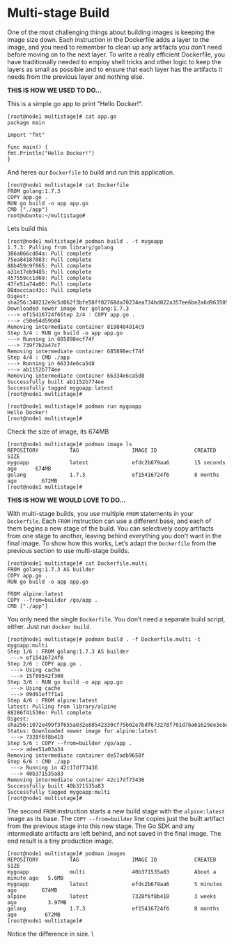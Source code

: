 # Multi-stage Build

One of the most challenging things about building images is keeping the image size down. Each instruction in the Dockerfile adds a layer to the image, and you need to remember to clean up any artifacts you don’t need before moving on to the next layer. To write a really efficient Dockerfile, you have traditionally needed to employ shell tricks and other logic to keep the layers as small as possible and to ensure that each layer has the artifacts it needs from the previous layer and nothing else.

**THIS IS HOW WE USED TO DO...**

This is a simple go app to print "Hello Docker!".

```
[root@node1 multistage]# cat app.go 
package main

import "fmt"

func main() {
fmt.Println("Hello Docker!")
}
```

And heres our `Dockerfile` to build and run this application.

```
[root@node1 multistage]# cat Dockerfile 
FROM golang:1.7.3
COPY app.go .
RUN go build -o app app.go
CMD ["./app"]
root@ubuntu:~/multistage#

```

Lets build this

```
[root@node1 multistage]# podman build . -t mygoapp
1.7.3: Pulling from library/golang
386a066cd84a: Pull complete
75ea84187083: Pull complete
88b459c9f665: Pull complete
a31e17eb9485: Pull complete
457559cc1d69: Pull complete
47fe51a74a06: Pull complete
08dacccac43c: Pull complete
Digest: sha256:340212e9c5d062f3bfe58ff02768da70234ea734bd022a357ee6be2a6d963505Status: Downloaded newer image for golang:1.7.3
---> ef15416724f6Step 2/4 : COPY app.go .
---> c50e64d59b04
Removing intermediate container 8198404914c9
Step 3/4 : RUN go build -o app app.go
---> Running in 685898ecf74f
---> 739f7b2a47c7
Removing intermediate container 685898ecf74f
Step 4/4 : CMD ./app
---> Running in 66334e6ca5d8
---> ab1152b774ee
Removing intermediate container 66334e6ca5d8
Successfully built ab1152b774ee
Successfully tagged mygoapp:latest
[root@node1 multistage]#

[root@node1 multistage]# podman run mygoapp
Hello Docker!
[root@node1 multistage]#
```

Check the size of image, its 674MB

```
[root@node1 multistage]# podman image ls
REPOSITORY          TAG                 IMAGE ID            CREATED             SIZE
mygoapp             latest              efdc2b679aa6        15 seconds ago      674MB
golang              1.7.3               ef15416724f6        8 months ago        672MB
[root@node1 multistage]#
```

**THIS IS HOW WE WOULD LOVE TO DO...**

With multi-stage builds, you use multiple `FROM` statements in your `Dockerfile`. Each `FROM` instruction can use a different base, and each of them begins a new stage of the build. You can selectively copy artifacts from one stage to another, leaving behind everything you don’t want in the final image. To show how this works, Let’s adapt the `Dockerfile` from the previous section to use multi-stage builds.

```
[root@node1 multistage]# cat Dockerfile.multi
FROM golang:1.7.3 AS builder
COPY app.go .
RUN go build -o app app.go

FROM alpine:latest
COPY --from=builder /go/app .
CMD ["./app"]
```

You only need the single `Dockerfile`. You don’t need a separate build script, either. Just run `docker build`.

```
[root@node1 multistage]# podman build . -f Dockerfile.multi -t mygoapp:multi
Step 1/6 : FROM golang:1.7.3 AS builder
 ---> ef15416724f6
Step 2/6 : COPY app.go .
 ---> Using cache
 ---> 15f89542f308
Step 3/6 : RUN go build -o app app.go
 ---> Using cache
 ---> 09d91ef7f1a1
Step 4/6 : FROM alpine:latest
latest: Pulling from library/alpine
88286f41530e: Pull complete
Digest: sha256:1072e499f3f655a032e88542330cf75b02e7bdf673278f701d7ba61629ee3ebe
Status: Downloaded newer image for alpine:latest
 ---> 7328f6f8b418
Step 5/6 : COPY --from=builder /go/app .
 ---> adee51a03a34
Removing intermediate container de57adb9658f
Step 6/6 : CMD ./app
 ---> Running in 42c17df73436
 ---> 40b371535a83
Removing intermediate container 42c17df73436
Successfully built 40b371535a83
Successfully tagged mygoapp:multi
[root@node1 multistage]#
```

The second `FROM` instruction starts a new build stage with the `alpine:latest` image as its base. The `COPY --from=builder` line copies just the built artifact from the previous stage into this new stage. The Go SDK and any intermediate artifacts are left behind, and not saved in the final image. The end result is a tiny production image.

```
[root@node1 multistage]# podman images
REPOSITORY          TAG                 IMAGE ID            CREATED              SIZE
mygoapp             multi               40b371535a83        About a minute ago   5.6MB
mygoapp             latest              efdc2b679aa6        5 minutes ago        674MB
alpine              latest              7328f6f8b418        3 weeks ago          3.97MB
golang              1.7.3               ef15416724f6        8 months ago         672MB
[root@node1 multistage]#

```

Notice the difference in size. \




